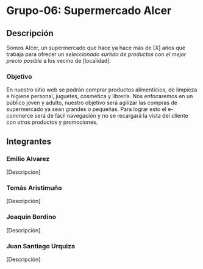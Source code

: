 # Grupo-06: Supermercado Alcer

## Descripción
Somos Alcer, un supermercado que hace ya hace más de [X] años que trabaja para ofrecer un *seleccionado surtido de productos* con *el mejor precio posible* a los vecino de [localidad].

### Objetivo
En nuestro sitio web se podrán comprar productos alimenticios, de limpieza e higiene personal, juguetes, cosmética y librería. Nos enfocaremos en un público joven y adulto,  nuestro objetivo será agilizar las compras de supermercado ya sean grandes o pequeñas. Para lograr esto el e-commerce será de fácil navegación y no se recargará la vista del cliente con otros productos y promociones.

## Integrantes

### Emilio Alvarez
[Descripción]

### Tomás Aristimuño
[Descripción]

### Joaquin Bordino
[Descripción]

### Juan Santiago Urquiza
[Descripción]